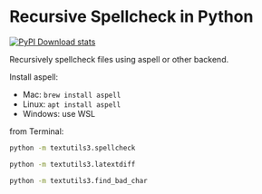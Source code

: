 # Recursive Spellcheck in Python

[![PyPI Download stats](http://pepy.tech/badge/textutils3)](http://pepy.tech/project/textutils3)

Recursively spellcheck files using aspell or other backend.

Install aspell:

* Mac: `brew install aspell`
* Linux: `apt install aspell`
* Windows: use WSL

from Terminal:

```sh
python -m textutils3.spellcheck

python -m textutils3.latextdiff

python -m textutils3.find_bad_char
```